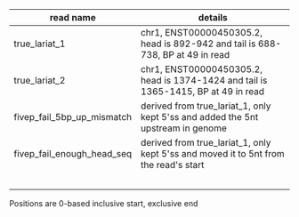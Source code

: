 | read name | details |
|--|--|
| true_lariat_1	|	chr1, ENST00000450305.2, head is 892-942 and tail is 688-738, BP at 49 in read |
| true_lariat_2	|	chr1, ENST00000450305.2, head is 1374-1424 and tail is 1365-1415, BP at 49 in read |
| fivep_fail_5bp_up_mismatch | derived from true_lariat_1, only kept 5'ss and added the 5nt upstream in genome |
| fivep_fail_enough_head_seq | derived from true_lariat_1, only kept 5'ss and moved it to 5nt from the read's start |  
|  |  |  
|  |  |
|  |  |
|  |  |
|  |  |
Positions are 0-based inclusive start, exclusive end